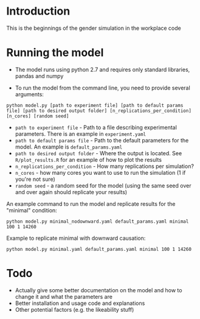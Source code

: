 # Introduction

This is the beginnings of the gender simulation in the workplace code

# Running the model

- The model runs using python 2.7 and requires only standard libraries, pandas and numpy

- To run the model from the command line, you need to provide several arguments:

```
python model.py [path to experiment file] [path to default params file] [path to desired output folder] [n_replications_per_condition] [n_cores] [random seed]
```

- ```path to experiment file``` - Path to a file describing experimental parameters.  There is an example in ```experiment.yaml```
- ```path to default params file``` - Path to the default parameters for the model. An example is ```default_params.yaml```
- ```path to desired output folder``` - Where the output is located. See ```R/plot_results.R``` for an example of how to plot the results
- ```n_replications_per_condition``` - How many replications per simulation?
- ```n_cores``` - how many cores you want to use to run the simulation (1 if you're not sure)
- ```random seed``` - a random seed for the model (using the same seed over and over again should replicate your results)

An example command to run the model and replicate results for the "minimal" condition:

```python model.py minimal_nodownward.yaml default_params.yaml minimal 100 1 14260```

Example to replicate minimal with downward causation:

```python model.py minimal.yaml default_params.yaml minimal 100 1 14260```


# Todo

- Actually give some better documentation on the model and how to change it and what the parameters are
- Better installation and usage code and explanations
- Other potential factors (e.g. the likeability stuff)